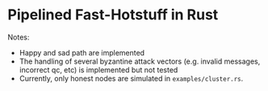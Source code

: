 # Pipelined Fast-Hotstuff in Rust

Notes:
- Happy and sad path are implemented
- The handling of several byzantine attack vectors (e.g. invalid messages, incorrect qc, etc) is implemented but not tested
- Currently, only honest nodes are simulated in `examples/cluster.rs`.